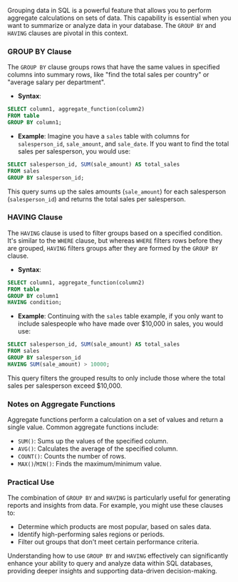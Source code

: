Grouping data in SQL is a powerful feature that allows you to perform aggregate calculations on sets of data. This capability is essential when you want to summarize or analyze data in your database. The `GROUP BY` and `HAVING` clauses are pivotal in this context.

### GROUP BY Clause

The `GROUP BY` clause groups rows that have the same values in specified columns into summary rows, like "find the total sales per country" or "average salary per department".

- **Syntax**:
```sql
SELECT column1, aggregate_function(column2)
FROM table
GROUP BY column1;
```

- **Example**:
Imagine you have a `sales` table with columns for `salesperson_id`, `sale_amount`, and `sale_date`. If you want to find the total sales per salesperson, you would use:
```sql
SELECT salesperson_id, SUM(sale_amount) AS total_sales
FROM sales
GROUP BY salesperson_id;
```
This query sums up the sales amounts (`sale_amount`) for each salesperson (`salesperson_id`) and returns the total sales per salesperson.

### HAVING Clause

The `HAVING` clause is used to filter groups based on a specified condition. It's similar to the `WHERE` clause, but whereas `WHERE` filters rows before they are grouped, `HAVING` filters groups after they are formed by the `GROUP BY` clause.

- **Syntax**:
```sql
SELECT column1, aggregate_function(column2)
FROM table
GROUP BY column1
HAVING condition;
```

- **Example**:
Continuing with the `sales` table example, if you only want to include salespeople who have made over $10,000 in sales, you would use:
```sql
SELECT salesperson_id, SUM(sale_amount) AS total_sales
FROM sales
GROUP BY salesperson_id
HAVING SUM(sale_amount) > 10000;
```
This query filters the grouped results to only include those where the total sales per salesperson exceed $10,000.

### Notes on Aggregate Functions

Aggregate functions perform a calculation on a set of values and return a single value. Common aggregate functions include:
- `SUM()`: Sums up the values of the specified column.
- `AVG()`: Calculates the average of the specified column.
- `COUNT()`: Counts the number of rows.
- `MAX()`/`MIN()`: Finds the maximum/minimum value.

### Practical Use

The combination of `GROUP BY` and `HAVING` is particularly useful for generating reports and insights from data. For example, you might use these clauses to:
- Determine which products are most popular, based on sales data.
- Identify high-performing sales regions or periods.
- Filter out groups that don't meet certain performance criteria.

Understanding how to use `GROUP BY` and `HAVING` effectively can significantly enhance your ability to query and analyze data within SQL databases, providing deeper insights and supporting data-driven decision-making.